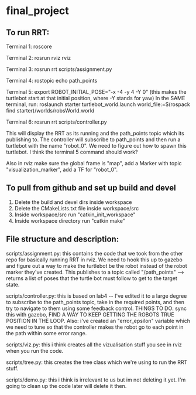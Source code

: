 # final_project

## To run RRT: 

Terminal 1: roscore 

Terminal 2: rosrun rviz rviz 

Terminal 3: rosrun rrt scripts/assignment.py 

Terminal 4: rostopic echo path_points 

Terminal 5: export ROBOT_INITIAL_POSE="-x -4 -y 4 -Y 0"  (this makes the turtlebot start at that initial position, where -Y stands for yaw)
In the SAME terminal, run:
roslaunch starter turtlebot_world.launch world_file:=$(rospack find starter)/worlds/robsWorld.world

Terminal 6: rosrun rrt scripts/controller.py 

This will display the RRT as its running and the path_points topic which its publishing to. 
The controller will subscribe to path_points and then run a turtlebot with the name "robot_0". We need to figure out how to spawn this turtlebot. I think the terminal 5 command should work? 

Also in rviz make sure the global frame is "map", add a Marker with topic "visualization_marker", add a TF for "robot_0".

## To pull from github and set up build and devel
1. Delete the build and devel dirs inside workspace
2. Delete the CMakeLists.txt file inside workspace/src
3. Inside workspace/src run "catkin_init_workspace"
4. Inside workspace directory run "catkin make"

## File structure and description: 

scripts/assignment.py: this contains the code that we took from the other repo for basically running RRT in rviz. We need to hook this up to gazebo and figure out a way to make the turtlebot be the robot instead of the robot marker they've created. This publishes to a topic called "/path_points" --> returns a list of poses that the turtle bot must follow to get to the target state. 

scripts/controller.py: this is based on lab4 -- I've edited it to a large degree to subscribe to the path_points topic, take in the required points, and then try to navigate to them using some feedback control. THINGS TO DO: sync this with gazebo, FIND A WAY TO KEEP GETTING THE ROBOTS TRUE POSITION IN THE LOOP.  Also: i've created an "error_epsilon" variable which we need to tune so that the controller makes the robot go to each point in the path within some error range. 

scripts/viz.py: this i think creates all the vizualisation stuff you see in rviz when you run the code. 

scripts/tree.py: this creates the tree class which we're using to run the RRT stuff. 

scripts/demo.py: this i think is irrelevant to us but im not deleting it yet. I'm going to clean up the code later will delete it then. 
